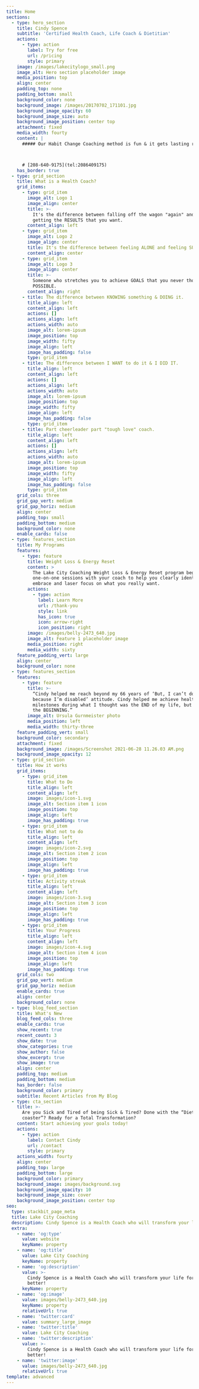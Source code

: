 ```yaml
---
title: Home
sections:
  - type: hero_section
    title: Cindy Spence
    subtitle: 'Certified Health Coach, Life Coach & Dietitian'
    actions:
      - type: action
        label: Try for free
        url: /pricing
        style: primary
    image: /images/lakecitylogo_small.png
    image_alt: Hero section placeholder image
    media_position: top
    align: center
    padding_top: none
    padding_bottom: small
    background_color: none
    background_image: /images/20170702_171101.jpg
    background_image_opacity: 60
    background_image_size: auto
    background_image_position: center top
    attachment: fixed
    media_width: fourty
    content: |
      ##### Our Habit Change Coaching method is fun & it gets lasting results!



      # [208-640-9175](tel:2086409175)
    has_border: true
  - type: grid_section
    title: What is a Health Coach?
    grid_items:
      - type: grid_item
        image_alt: Logo 1
        image_align: center
        title: >-
          It's the difference between falling off the wagon "again" and finally
          getting the RESULTS that you want.
        content_align: left
      - type: grid_item
        image_alt: Logo 2
        image_align: center
        title: It's the difference between feeling ALONE and feeling SUPPORTED.
        content_align: center
      - type: grid_item
        image_alt: Logo 3
        image_align: center
        title: >-
          Someone who stretches you to achieve GOALS that you never thought were
          POSSIBLE.
        content_align: right
      - title: The difference between KNOWING something & DOING it.
        title_align: left
        content_align: left
        actions: []
        actions_align: left
        actions_width: auto
        image_alt: lorem-ipsum
        image_position: top
        image_width: fifty
        image_align: left
        image_has_padding: false
        type: grid_item
      - title: The difference between I WANT to do it & I DID IT.
        title_align: left
        content_align: left
        actions: []
        actions_align: left
        actions_width: auto
        image_alt: lorem-ipsum
        image_position: top
        image_width: fifty
        image_align: left
        image_has_padding: false
        type: grid_item
      - title: Part cheerleader part "tough love" coach.
        title_align: left
        content_align: left
        actions: []
        actions_align: left
        actions_width: auto
        image_alt: lorem-ipsum
        image_position: top
        image_width: fifty
        image_align: left
        image_has_padding: false
        type: grid_item
    grid_cols: three
    grid_gap_vert: medium
    grid_gap_horiz: medium
    align: center
    padding_top: small
    padding_bottom: medium
    background_color: none
    enable_cards: false
  - type: features_section
    title: My Programs
    features:
      - type: feature
        title: Weight Loss & Energy Reset
        content: >
          The Lake City Coaching Weight Loss & Energy Reset program begins with
          one-on-one sessions with your coach to help you clearly identify,
          embrace and laser focus on what you really want.
        actions:
          - type: action
            label: Learn More
            url: /thank-you
            style: link
            has_icon: true
            icon: arrow-right
            icon_position: right
        image: /images/belly-2473_640.jpg
        image_alt: Feature 1 placeholder image
        media_position: right
        media_width: sixty
    feature_padding_vert: large
    align: center
    background_color: none
  - type: features_section
    features:
      - type: feature
        title: >-
          “Cindy helped me reach beyond my 66 years of ‘But, I can’t do this
          because I’m disabled’ attitude. Cindy helped me achieve health
          milestones during what I thought was the END of my life, but it’s just
          the BEGINNING.”
        image_alt: Ursula Gurnmeister photo
        media_position: left
        media_width: thirty-three
    feature_padding_vert: small
    background_color: secondary
    attachment: fixed
    background_image: /images/Screenshot 2021-06-28 11.26.03 AM.png
    background_image_opacity: 12
  - type: grid_section
    title: How it works
    grid_items:
      - type: grid_item
        title: What to Do
        title_align: left
        content_align: left
        image: images/icon-1.svg
        image_alt: Section item 1 icon
        image_position: top
        image_align: left
        image_has_padding: true
      - type: grid_item
        title: What not to do
        title_align: left
        content_align: left
        image: images/icon-2.svg
        image_alt: Section item 2 icon
        image_position: top
        image_align: left
        image_has_padding: true
      - type: grid_item
        title: Activity streak
        title_align: left
        content_align: left
        image: images/icon-3.svg
        image_alt: Section item 3 icon
        image_position: top
        image_align: left
        image_has_padding: true
      - type: grid_item
        title: Your Progress
        title_align: left
        content_align: left
        image: images/icon-4.svg
        image_alt: Section item 4 icon
        image_position: top
        image_align: left
        image_has_padding: true
    grid_cols: two
    grid_gap_vert: medium
    grid_gap_horiz: medium
    enable_cards: true
    align: center
    background_color: none
  - type: blog_feed_section
    title: What's New
    blog_feed_cols: three
    enable_cards: true
    show_recent: true
    recent_count: 3
    show_date: true
    show_categories: true
    show_author: false
    show_excerpt: true
    show_image: true
    align: center
    padding_top: medium
    padding_bottom: medium
    has_border: false
    background_color: primary
    subtitle: Recent Articles from My Blog
  - type: cta_section
    title: >-
      Are you Sick and Tired of being Sick & Tired? Done with the “Diet roller
      coaster”? Ready for a Total Transformation?
    content: Start achieving your goals today!
    actions:
      - type: action
        label: Contact Cindy
        url: /contact
        style: primary
    actions_width: fourty
    align: center
    padding_top: large
    padding_bottom: large
    background_color: primary
    background_image: images/background.svg
    background_image_opacity: 10
    background_image_size: cover
    background_image_position: center top
seo:
  type: stackbit_page_meta
  title: Lake City Coaching
  description: Cindy Spence is a Health Coach who will transform your life for the better!
  extra:
    - name: 'og:type'
      value: website
      keyName: property
    - name: 'og:title'
      value: Lake City Coaching
      keyName: property
    - name: 'og:description'
      value: >-
        Cindy Spence is a Health Coach who will transform your life for the
        better!
      keyName: property
    - name: 'og:image'
      value: images/belly-2473_640.jpg
      keyName: property
      relativeUrl: true
    - name: 'twitter:card'
      value: summary_large_image
    - name: 'twitter:title'
      value: Lake City Coaching
    - name: 'twitter:description'
      value: >-
        Cindy Spence is a Health Coach who will transform your life for the
        better!
    - name: 'twitter:image'
      value: images/belly-2473_640.jpg
      relativeUrl: true
template: advanced
---
```

